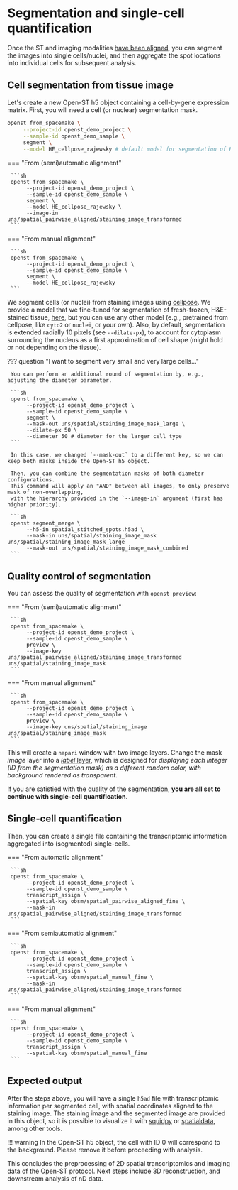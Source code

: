 # Segmentation and single-cell quantification
Once the ST and imaging modalities [have been aligned](pairwise_alignment.md#option-a-automated-alignment), 
you can segment the images into single cells/nuclei, and then aggregate the spot locations into individual cells 
for subsequent analysis.

## Cell segmentation from tissue image
Let's create a new Open-ST h5 object containing a cell-by-gene expression matrix. First, you will need a cell 
(or nuclear) segmentation mask.

```sh
openst from_spacemake \
     --project-id openst_demo_project \
     --sample-id openst_demo_sample \
     segment \
     --model HE_cellpose_rajewsky # default model for segmentation of H&E images
```

=== "From (semi)automatic alignment"

     ```sh
     openst from_spacemake \
          --project-id openst_demo_project \
          --sample-id openst_demo_sample \
          segment \
          --model HE_cellpose_rajewsky \
          --image-in uns/spatial_pairwise_aligned/staining_image_transformed
     ```

=== "From manual alignment"

     ```sh
     openst from_spacemake \
          --project-id openst_demo_project \
          --sample-id openst_demo_sample \
          segment \
          --model HE_cellpose_rajewsky
     ```

We segment cells (or nuclei) from staining images using [cellpose](https://github.com/MouseLand/cellpose).
We provide a model that we fine-tuned for segmentation of fresh-frozen, H&E-stained tissue,
[here](http://bimsbstatic.mdc-berlin.de/rajewsky/openst-public-data/models/HE_cellpose_rajewsky), but you can use
any other model (e.g., pretrained from cellpose, like `cyto2` or `nuclei`, or your own).
Also, by default, segmentation is extended radially 10 pixels (see `--dilate-px`), to account for cytoplasm surrounding
the nucleus as a first approximation of cell shape (might hold or not depending on the tissue).

??? question "I want to segment very small and very large cells..."

     You can perform an additional round of segmentation by, e.g., adjusting the diameter parameter.

     ```sh
     openst from_spacemake \
          --project-id openst_demo_project \
          --sample-id openst_demo_sample \
          segment \
          --mask-out uns/spatial/staining_image_mask_large \
          --dilate-px 50 \
          --diameter 50 # diameter for the larger cell type
     ```

     In this case, we changed `--mask-out` to a different key, so we can keep both masks inside the Open-ST h5 object.
     
     Then, you can combine the segmentation masks of both diameter configurations.
     This command will apply an "AND" between all images, to only preserve mask of non-overlapping,
     with the hierarchy provided in the `--image-in` argument (first has higher priority).

     ```sh
     openst segment_merge \
          --h5-in spatial_stitched_spots.h5ad \
          --mask-in uns/spatial/staining_image_mask uns/spatial/staining_image_mask_large
          --mask-out uns/spatial/staining_image_mask_combined
     ```

## Quality control of segmentation
You can assess the quality of segmentation with `openst preview`:

=== "From (semi)automatic alignment"

     ```sh
     openst from_spacemake \
          --project-id openst_demo_project \
          --sample-id openst_demo_sample \
          preview \
          --image-key uns/spatial_pairwise_aligned/staining_image_transformed uns/spatial/staining_image_mask
     ```

=== "From manual alignment"

     ```sh
     openst from_spacemake \
          --project-id openst_demo_project \
          --sample-id openst_demo_sample \
          preview \
          --image-key uns/spatial/staining_image uns/spatial/staining_image_mask
     ```

This will create a `napari` window with two image layers. Change the mask _image_ layer into a
[_label_ layer](https://napari.org/stable/howtos/layers/labels.html), which is designed for _displaying each integer (ID
from the segmentation mask) as a different random color, with background rendered as transparent_.

If you are satistied with the quality of the segmentation, **you are all set to continue with single-cell quantification**.

## Single-cell quantification

Then, you can create a single file containing the transcriptomic information aggregated into (segmented) single-cells.

=== "From automatic alignment"

     ```sh
     openst from_spacemake \
          --project-id openst_demo_project \
          --sample-id openst_demo_sample \
          transcript_assign \
          --spatial-key obsm/spatial_pairwise_aligned_fine \
          --mask-in uns/spatial_pairwise_aligned/staining_image_transformed
     ```

=== "From semiautomatic alignment"

     ```sh
     openst from_spacemake \
          --project-id openst_demo_project \
          --sample-id openst_demo_sample \
          transcript_assign \
          --spatial-key obsm/spatial_manual_fine \
          --mask-in uns/spatial_pairwise_aligned/staining_image_transformed
     ```

=== "From manual alignment"

     ```sh
     openst from_spacemake \
          --project-id openst_demo_project \
          --sample-id openst_demo_sample \
          transcript_assign \
          --spatial-key obsm/spatial_manual_fine
     ```

## Expected output
After the steps above, you will have a single `h5ad` file with transcriptomic information per segmented cell,
with spatial coordinates aligned to the staining image. The staining image and the segmented image are provided in this object,
so it is possible to visualize it with [squidpy](https://github.com/scverse/squidpy) or [spatialdata](https://github.com/scverse/spatialdata),
among other tools.

!!! warning
     In the Open-ST h5 object, the cell with ID 0 will correspond to the background. Please remove it before
     proceeding with analysis.

This concludes the preprocessing of 2D spatial transcriptomics and imaging data
of the Open-ST protocol. Next steps include 3D reconstruction, and
downstream analysis of nD data.